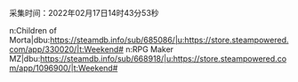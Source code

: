 采集时间：2022年02月17日14时43分53秒

n:Children of Morta|dbu:https://steamdb.info/sub/685086/|u:https://store.steampowered.com/app/330020/|t:Weekend#
n:RPG Maker MZ|dbu:https://steamdb.info/sub/668918/|u:https://store.steampowered.com/app/1096900/|t:Weekend#
